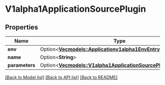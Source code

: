 # V1alpha1ApplicationSourcePlugin

## Properties

Name | Type | Description | Notes
------------ | ------------- | ------------- | -------------
**env** | Option<[**Vec<models::Applicationv1alpha1EnvEntry>**](applicationv1alpha1EnvEntry.md)> |  | [optional]
**name** | Option<**String**> |  | [optional]
**parameters** | Option<[**Vec<models::V1alpha1ApplicationSourcePluginParameter>**](v1alpha1ApplicationSourcePluginParameter.md)> |  | [optional]

[[Back to Model list]](../README.md#documentation-for-models) [[Back to API list]](../README.md#documentation-for-api-endpoints) [[Back to README]](../README.md)


